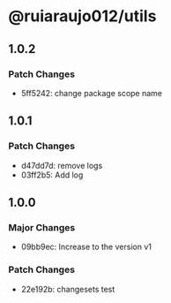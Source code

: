 # @ruiaraujo012/utils

## 1.0.2

### Patch Changes

- 5ff5242: change package scope name

## 1.0.1

### Patch Changes

- d47dd7d: remove logs
- 03ff2b5: Add log

## 1.0.0

### Major Changes

- 09bb9ec: Increase to the version v1

### Patch Changes

- 22e192b: changesets test
